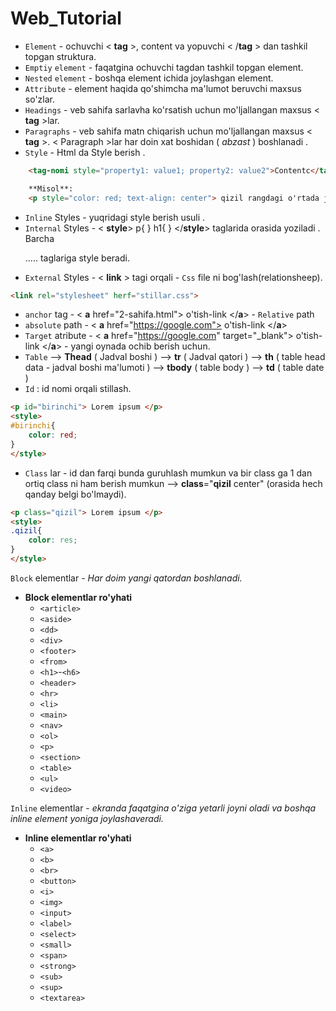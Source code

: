 # Web_Tutorial

- `Element` - ochuvchi  < **tag** >, content va yopuvchi  < /**tag** > dan tashkil topgan struktura.
- `Emptiy` `element` - faqatgina ochuvchi tagdan tashkil topgan element.
- `Nested` `element` - boshqa element ichida joylashgan element.
- `Attribute` - element haqida qo'shimcha ma'lumot beruvchi maxsus so'zlar.
- `Headings` - veb sahifa sarlavha ko'rsatish uchun mo'ljallangan maxsus < **tag** >lar.
- `Paragraphs` - veb sahifa matn chiqarish uchun mo'ljallangan maxsus < **tag** >. < Paragraph >lar har doin xat boshidan ( *abzast* ) boshlanadi .
- `Style` - Html da Style berish .

```html
	<tag-nomi style="property1: value1; property2: value2">Contentc</tag-nomi>

	**Misol**:
	<p style="color: red; text-align: center"> qizil rangdagi o'rtada joylashgan matn </p>
```

- `Inline` Styles - yuqridagi style berish usuli .
- `Internal` Styles -  < **style**> p{ } h1{ } </**style**> taglarida orasida yoziladi . Barcha <p> ..... taglariga style beradi.
- `External` Styles - < **link** > tagi orqali - `Css` file ni bog'lash(relationsheep).

```html
<link rel="stylesheet" herf="stillar.css">
```

- `anchor` tag - < **a** href="2-sahifa.html"> o'tish-link </**a**> - `Relative` path
- `absolute` path  - < **a** href="https://google.com"> o'tish-link </**a**>
- `Target` atribute - < **a** href="https://google.com" target="_blank"> o'tish-link </**a**> - yangi oynada ochib berish uchun.
- `Table` —> **Thead** ( Jadval boshi ) —> **tr** ( Jadval qatori ) —> **th** ( table head data - jadval boshi ma'lumoti ) —> **tbody** ( table body  ) —> **td** ( table date )
- `Id` : id nomi orqali stillash.

```html
<p id="birinchi"> Lorem ipsum </p>
<style>
#birinchi{
	color: red;
}
</style>
```

- `Class` lar - id dan farqi bunda guruhlash mumkun va bir class ga 1 dan ortiq  class ni ham berish mumkun  —> **class**="**qizil** center" (orasida hech qanday belgi bo'lmaydi).

```html
<p class="qizil"> Lorem ipsum </p>
<style>
.qizil{
	color: res;
}
</style>
```
`Block` elementlar -  *Har doim yangi qatordan boshlanadi.*

- **Block elementlar ro'yhati**
    - `<article>`
    - `<aside>`
    - `<dd>`
    - `<div>`
    - `<footer>`
    - `<from>`
    - `<h1>`-`<h6>`
    - `<header>`
    - `<hr>`
    - `<li>`
    - `<main>`
    - `<nav>`
    - `<ol>`
    - `<p>`
    - `<section>`
    - `<table>`
    - `<ul>`
    - `<video>`

`Inline` elementlar - *ekranda faqatgina o'ziga yetarli joyni oladi va boshqa inline element yoniga joylashaveradi.*

- **Inline elementlar ro'yhati**
    - `<a>`
    - `<b>`
    - `<br>`
    - `<button>`
    - `<i>`
    - `<img>`
    - `<input>`
    - `<label>`
    - `<select>`
    - `<small>`
    - `<span>`
    - `<strong>`
    - `<sub>`
    - `<sup>`
    - `<textarea>`